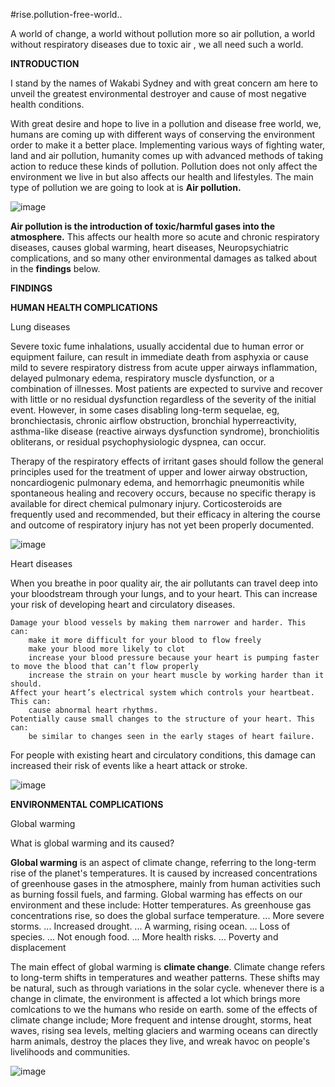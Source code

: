 #rise.pollution-free-world..



A world of change, a world without pollution more so air pollution, a world without respiratory diseases due to toxic air , we all need such a world.

**INTRODUCTION**

I stand by the names of Wakabi Sydney and with great concern am here to unveil the greatest environmental destroyer and cause of most negative health conditions.

With great desire and hope to live in a pollution and disease free world, we, humans are coming up with different ways of conserving the environment order to make it a better place.
Implementing various ways of fighting water, land and air pollution, humanity comes up with advanced methods of taking action to reduce these kinds of pollution.
Pollution does not only affect the environment we live in but also affects our health and lifestyles. The main type of pollution we are going to look at is **Air pollution.**

![image](https://user-images.githubusercontent.com/96417805/213443326-50d50b68-c75d-48c8-9727-5ba3dfaeee1d.png)


**Air pollution is the introduction of toxic/harmful gases into the atmosphere.** This affects our health more so acute and chronic respiratory diseases, causes global warming, heart diseases, Neuropsychiatric complications, and so many other environmental damages as talked about in the **findings** below.

**FINDINGS**

**HUMAN HEALTH COMPLICATIONS**

Lung diseases

Severe toxic fume inhalations, usually accidental due to human error or equipment failure, can result in immediate death from asphyxia or cause mild to severe respiratory distress from acute upper airways inflammation, delayed pulmonary edema, respiratory muscle dysfunction, or a combination of illnesses. Most patients are expected to survive and recover with little or no residual dysfunction regardless of the severity of the initial event. However, in some cases disabling long-term sequelae, eg, bronchiectasis, chronic airflow obstruction, bronchial hyperreactivity, asthma-like disease (reactive airways dysfunction syndrome), bronchiolitis obliterans, or residual psychophysiologic dyspnea, can occur. 

Therapy of the respiratory effects of irritant gases should follow the general principles used for the treatment of upper and lower airway obstruction, noncardiogenic pulmonary edema, and hemorrhagic pneumonitis while spontaneous healing and recovery occurs, because no specific therapy is available for direct chemical pulmonary injury. Corticosteroids are frequently used and recommended, but their efficacy in altering the course and outcome of respiratory injury has not yet been properly documented. 

![image](https://user-images.githubusercontent.com/96417805/213447603-657197fb-f3a4-494a-8843-a035bf45b10e.png)

Heart diseases

When you breathe in poor quality air, the air pollutants can travel deep into your bloodstream through your lungs, and to your heart. This can increase your risk of developing heart and circulatory diseases. 

    Damage your blood vessels by making them narrower and harder. This can:
        make it more difficult for your blood to flow freely
        make your blood more likely to clot
        increase your blood pressure because your heart is pumping faster to move the blood that can’t flow properly
        increase the strain on your heart muscle by working harder than it should.
    Affect your heart’s electrical system which controls your heartbeat. This can:
        cause abnormal heart rhythms.
    Potentially cause small changes to the structure of your heart. This can:
        be similar to changes seen in the early stages of heart failure.

For people with existing heart and circulatory conditions, this damage can increased their risk of events like a heart attack or stroke.

![image](https://user-images.githubusercontent.com/96417805/213452711-7b020907-1d8b-4d7d-997f-8f2e99db627a.png)


**ENVIRONMENTAL COMPLICATIONS**

Global warming

What is global warming and its caused?

**Global warming** is an aspect of climate change, referring to the long-term rise of the planet's temperatures. It is caused by increased concentrations of greenhouse gases in the atmosphere, mainly from human activities such as burning fossil fuels, and farming. Global warming has effects on our environment and these include: Hotter temperatures. As greenhouse gas concentrations rise, so does the global surface temperature. ...
More severe storms. ...
Increased drought. ...
A warming, rising ocean. ...
Loss of species. ...
Not enough food. ...
More health risks. ...
Poverty and displacement

The main effect of global warming is **climate change**. Climate change refers to long-term shifts in temperatures and weather patterns. These shifts may be natural, such as through variations in the solar cycle. whenever there is a change in climate, the environment is affected a lot which brings more comlcations to we the humans who reside on earth. some of the effects of climate change include;
More frequent and intense drought, storms, heat waves, rising sea levels, melting glaciers and warming oceans can directly harm animals, destroy the places they live, and wreak havoc on people's livelihoods and communities.

![image](https://user-images.githubusercontent.com/96417805/213450187-d1944ecf-e294-4198-8d9d-9e75fe7ab3e6.png)






